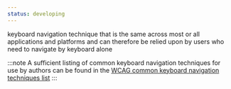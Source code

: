 ```yaml
---
status: developing
---
```


keyboard navigation technique that is the same across most or all applications and platforms and can therefore be relied upon by users who need to navigate by keyboard alone

:::note
A sufficient listing of common keyboard navigation techniques for use by authors can be found in the  [WCAG common keyboard navigation techniques list](#)
:::